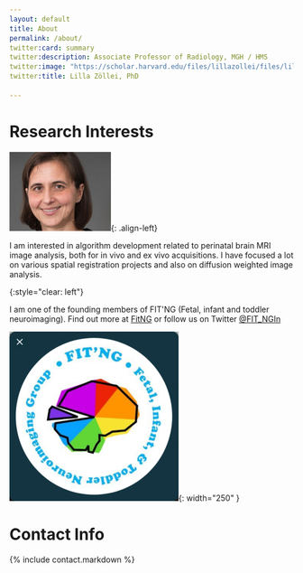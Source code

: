 ```yaml
---
layout: default
title: About
permalink: /about/
twitter:card: summary
twitter:description: Associate Professor of Radiology, MGH / HMS
twitter:image: "https://scholar.harvard.edu/files/lillazollei/files/lillazollei.cr_.sm2_.jpg?m=1559666976"
twitter:title: Lilla Zöllei, PhD

---
```


# Research Interests



![DrZollei](/assets/logo.jpg){: .align-left}


I am interested in algorithm development related to perinatal brain MRI image
analysis, both for in vivo and ex vivo acquisitions. I have focused a lot on
various spatial registration projects and also on diffusion weighted image
analysis.

{:style="clear: left"}

I am one of the founding members of FIT'NG (Fetal, infant and toddler
neuroimaging). Find out more at [FitNG](https://groups.io/g/fitng) or follow us on
Twitter [@FIT_NGIn](https://twitter.com/fit_ngin)

![FITNG](/assets/coverphoto.fitng.png){: width="250" }

# Contact Info

{% include contact.markdown %}


